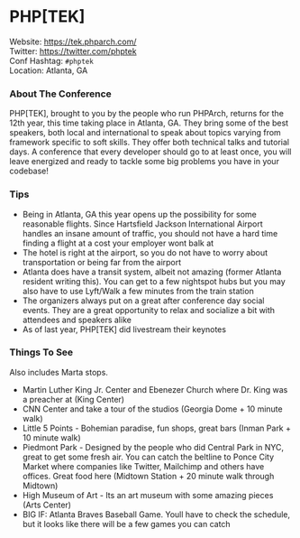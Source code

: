 # PHP[TEK]

Website: https://tek.phparch.com/  
Twitter: https://twitter.com/phptek  
Conf Hashtag: `#phptek`  
Location: Atlanta, GA

### About The Conference

PHP[TEK], brought to you by the people who run PHPArch, returns for the 12th year, this time taking place in Atlanta, GA. They bring some of the best speakers, both local and international to speak about topics varying from framework specific to soft skills. They offer both technical talks and tutorial days. A conference that every developer should go to at least once, you will leave energized and ready to tackle some big problems you have in your codebase!

### Tips

- Being in Atlanta, GA this year opens up the possibility for some reasonable flights. Since Hartsfield Jackson International Airport handles an insane amount of traffic, you should not have a hard time finding a flight at a cost your employer wont balk at 
- The hotel is right at the airport, so you do not have to worry about transportation or being far from the airport
- Atlanta does have a transit system, albeit not amazing (former Atlanta resident writing this). You can get to a few nightspot hubs but you may also have to use Lyft/Walk a few minutes from the train station
- The organizers always put on a great after conference day social events. They are a great opportunity to relax and socialize a bit with attendees and speakers alike
- As of last year, PHP[TEK] did livestream their keynotes 

### Things To See

Also includes Marta stops.

- Martin Luther King Jr. Center and Ebenezer Church where Dr. King was a preacher at (King Center)
- CNN Center and take a tour of the studios (Georgia Dome + 10 minute walk)
- Little 5 Points - Bohemian paradise, fun shops, great bars (Inman Park + 10 minute walk)
- Piedmont Park - Designed by the people who did Central Park in NYC, great to get some fresh air. You can catch the beltline to Ponce City Market where companies like Twitter, Mailchimp and others have offices. Great food here (Midtown Station + 20 minute walk through Midtown)
- High Museum of Art - Its an art museum with some amazing pieces (Arts Center)
- BIG IF: Atlanta Braves Baseball Game. Youll have to check the schedule, but it looks like there will be a few games you can catch

